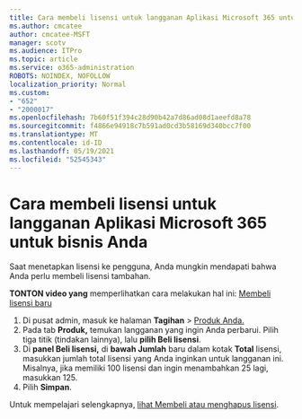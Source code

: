 ```yaml
---
title: Cara membeli lisensi untuk langganan Aplikasi Microsoft 365 untuk bisnis Anda
ms.author: cmcatee
author: cmcatee-MSFT
manager: scotv
ms.audience: ITPro
ms.topic: article
ms.service: o365-administration
ROBOTS: NOINDEX, NOFOLLOW
localization_priority: Normal
ms.custom:
- "652"
- "2000017"
ms.openlocfilehash: 7b60f51f394c28d90b42a7d86ad08d1aeefd8a78
ms.sourcegitcommit: f4866e94918c7b591ad0cd3b58169d340bcc7f00
ms.translationtype: MT
ms.contentlocale: id-ID
ms.lasthandoff: 05/19/2021
ms.locfileid: "52545343"
---
```

# <a name="how-to-buy-licenses-for-your-microsoft-365-apps-for-business-subscription"></a>Cara membeli lisensi untuk langganan Aplikasi Microsoft 365 untuk bisnis Anda

Saat menetapkan lisensi ke pengguna, Anda mungkin mendapati bahwa Anda perlu membeli lisensi tambahan.

**TONTON video yang** memperlihatkan cara melakukan hal ini: [Membeli lisensi baru](https://go.microsoft.com/fwlink/p/?linkid=2154857)
  
1. Di pusat admin, masuk ke halaman **Tagihan**  >  [Produk Anda.](https://go.microsoft.com/fwlink/p/?linkid=842054)
2. Pada tab **Produk,** temukan langganan yang ingin Anda perbarui. Pilih tiga titik (tindakan lainnya), lalu **pilih Beli lisensi**.
3. Di **panel Beli lisensi,** di **bawah Jumlah** baru dalam kotak **Total** lisensi, masukkan jumlah total lisensi yang Anda inginkan untuk langganan ini. Misalnya, jika memiliki 100 lisensi dan ingin menambahkan 25 lagi, masukkan 125.
4. Pilih **Simpan**.

Untuk mempelajari selengkapnya, [lihat Membeli atau menghapus lisensi](/microsoft-365/commerce/licenses/buy-licenses).